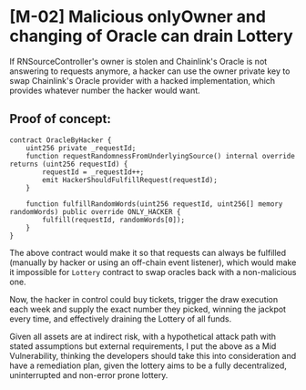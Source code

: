 # [M-02] Malicious onlyOwner and changing of Oracle can drain Lottery

If RNSourceController's owner is stolen and Chainlink's Oracle is not answering to requests anymore, a hacker can use
the owner private key to swap Chainlink's Oracle provider with a hacked implementation, which provides whatever number
the hacker would want.

## Proof of concept:

```solidity
contract OracleByHacker {
    uint256 private _requestId;
    function requestRandomnessFromUnderlyingSource() internal override returns (uint256 requestId) {
        requestId = _requestId++;
        emit HackerShouldFulfillRequest(requestId);
    }

    function fulfillRandomWords(uint256 requestId, uint256[] memory randomWords) public override ONLY_HACKER {
        fulfill(requestId, randomWords[0]);
    }
}
```

The above contract would make it so that requests can always be fulfilled (manually by hacker or using an off-chain
event listener), which would make it impossible for `Lottery` contract to swap oracles back with a non-malicious one.

Now, the hacker in control could buy tickets, trigger the draw execution each week and supply the exact number they
picked, winning the jackpot every time, and effectively draining the Lottery of all funds.

Given all assets are at indirect risk, with a hypothetical attack path with stated assumptions but external
requirements, I put the above as a Mid Vulnerability, thinking the developers should take this into consideration and
have a remediation plan, given the lottery aims to be a fully decentralized, uninterrupted and non-error prone lottery.
